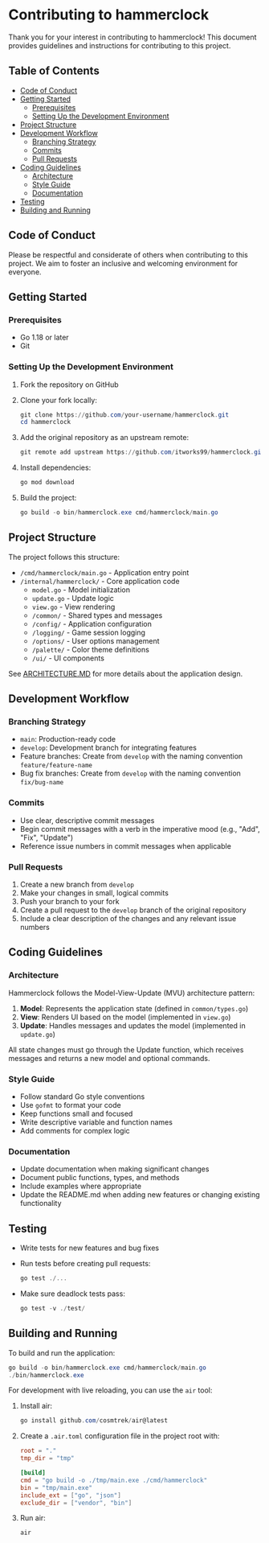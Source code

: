 # Contributing to hammerclock

Thank you for your interest in contributing to hammerclock! This document provides guidelines and instructions for contributing to this project.

## Table of Contents

- [Code of Conduct](#code-of-conduct)
- [Getting Started](#getting-started)
  - [Prerequisites](#prerequisites)
  - [Setting Up the Development Environment](#setting-up-the-development-environment)
- [Project Structure](#project-structure)
- [Development Workflow](#development-workflow)
  - [Branching Strategy](#branching-strategy)
  - [Commits](#commits)
  - [Pull Requests](#pull-requests)
- [Coding Guidelines](#coding-guidelines)
  - [Architecture](#architecture)
  - [Style Guide](#style-guide)
  - [Documentation](#documentation)
- [Testing](#testing)
- [Building and Running](#building-and-running)

## Code of Conduct

Please be respectful and considerate of others when contributing to this project. We aim to foster an inclusive and welcoming environment for everyone.

## Getting Started

### Prerequisites

- Go 1.18 or later
- Git

### Setting Up the Development Environment

1. Fork the repository on GitHub
2. Clone your fork locally:

   ```powershell
   git clone https://github.com/your-username/hammerclock.git
   cd hammerclock
   ```

3. Add the original repository as an upstream remote:

   ```powershell
   git remote add upstream https://github.com/itworks99/hammerclock.git
   ```

4. Install dependencies:

   ```powershell
   go mod download
   ```

5. Build the project:

   ```powershell
   go build -o bin/hammerclock.exe cmd/hammerclock/main.go
   ```

## Project Structure

The project follows this structure:

- `/cmd/hammerclock/main.go` - Application entry point
- `/internal/hammerclock/` - Core application code
  - `model.go` - Model initialization
  - `update.go` - Update logic
  - `view.go` - View rendering
  - `/common/` - Shared types and messages
  - `/config/` - Application configuration
  - `/logging/` - Game session logging
  - `/options/` - User options management
  - `/palette/` - Color theme definitions
  - `/ui/` - UI components

See [ARCHITECTURE.MD](ARCHITECTURE.MD) for more details about the application design.

## Development Workflow

### Branching Strategy

- `main`: Production-ready code
- `develop`: Development branch for integrating features
- Feature branches: Create from `develop` with the naming convention `feature/feature-name`
- Bug fix branches: Create from `develop` with the naming convention `fix/bug-name`

### Commits

- Use clear, descriptive commit messages
- Begin commit messages with a verb in the imperative mood (e.g., "Add", "Fix", "Update")
- Reference issue numbers in commit messages when applicable

### Pull Requests

1. Create a new branch from `develop`
2. Make your changes in small, logical commits
3. Push your branch to your fork
4. Create a pull request to the `develop` branch of the original repository
5. Include a clear description of the changes and any relevant issue numbers

## Coding Guidelines

### Architecture

Hammerclock follows the Model-View-Update (MVU) architecture pattern:

1. **Model**: Represents the application state (defined in `common/types.go`)
2. **View**: Renders UI based on the model (implemented in `view.go`)
3. **Update**: Handles messages and updates the model (implemented in `update.go`)

All state changes must go through the Update function, which receives messages and returns a new model and optional commands.

### Style Guide

- Follow standard Go style conventions
- Use `gofmt` to format your code
- Keep functions small and focused
- Write descriptive variable and function names
- Add comments for complex logic

### Documentation

- Update documentation when making significant changes
- Document public functions, types, and methods
- Include examples where appropriate
- Update the README.md when adding new features or changing existing functionality

## Testing

- Write tests for new features and bug fixes
- Run tests before creating pull requests:

  ```powershell
  go test ./...
  ```

- Make sure deadlock tests pass:

  ```powershell
  go test -v ./test/
  ```

## Building and Running

To build and run the application:

```powershell
go build -o bin/hammerclock.exe cmd/hammerclock/main.go
./bin/hammerclock.exe
```

For development with live reloading, you can use the `air` tool:

1. Install air:

   ```powershell
   go install github.com/cosmtrek/air@latest
   ```

2. Create a `.air.toml` configuration file in the project root with:

   ```toml
   root = "."
   tmp_dir = "tmp"

   [build]
   cmd = "go build -o ./tmp/main.exe ./cmd/hammerclock"
   bin = "tmp/main.exe"
   include_ext = ["go", "json"]
   exclude_dir = ["vendor", "bin"]
   ```

3. Run air:

   ```powershell
   air
   ```

